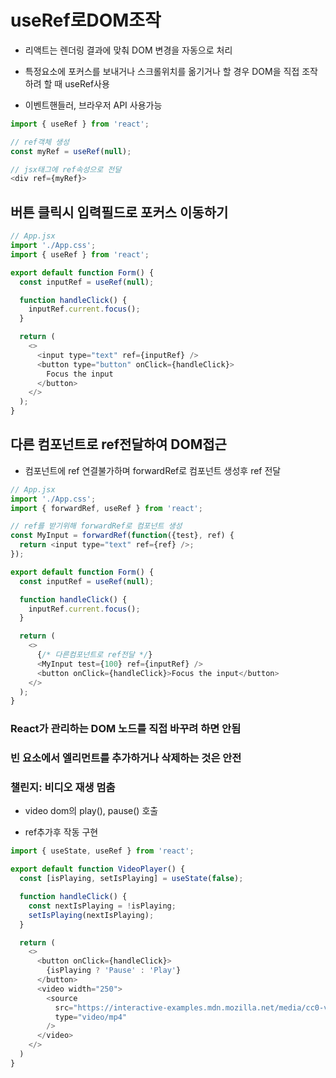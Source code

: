 # useRef로DOM조작

- 리액트는 렌더링 결과에 맞춰 DOM 변경을 자동으로 처리

- 특정요소에 포커스를 보내거나 스크롤위치를 옮기거나 할 경우 DOM을 직접 조작하려 할 때 useRef사용

- 이벤트핸들러, 브라우저 API 사용가능

```js
import { useRef } from 'react';

// ref객체 생성
const myRef = useRef(null);

// jsx태그에 ref속성으로 전달
<div ref={myRef}>
```

## 버튼 클릭시 입력필드로 포커스 이동하기

```js
// App.jsx
import './App.css';
import { useRef } from 'react';

export default function Form() {
  const inputRef = useRef(null);

  function handleClick() {
    inputRef.current.focus();
  }

  return (
    <>
      <input type="text" ref={inputRef} />
      <button type="button" onClick={handleClick}>
        Focus the input
      </button>
    </>
  );
}
```

## 다른 컴포넌트로 ref전달하여 DOM접근

- 컴포넌트에 ref 연결불가하며 forwardRef로 컴포넌트 생성후 ref 전달

```js
// App.jsx
import './App.css';
import { forwardRef, useRef } from 'react';

// ref를 받기위해 forwardRef로 컴포넌트 생성
const MyInput = forwardRef(function({test}, ref) {
  return <input type="text" ref={ref} />;
});

export default function Form() {
  const inputRef = useRef(null);

  function handleClick() {
    inputRef.current.focus();
  }

  return (
    <>
      {/* 다른컴포넌트로 ref전달 */}
      <MyInput test={100} ref={inputRef} />
      <button onClick={handleClick}>Focus the input</button>
    </>
  );
}
```

### **React가 관리하는 DOM 노드를 직접 바꾸려 하면 안됨**

### 빈 요소에서 엘리먼트를 추가하거나 삭제하는 것은 안전

### 챌린지: 비디오 재생 멈춤

- video dom의  play(), pause() 호출

- ref추가후 작동 구현

```js
import { useState, useRef } from 'react';

export default function VideoPlayer() {
  const [isPlaying, setIsPlaying] = useState(false);

  function handleClick() {
    const nextIsPlaying = !isPlaying;
    setIsPlaying(nextIsPlaying);
  }

  return (
    <>
      <button onClick={handleClick}>
        {isPlaying ? 'Pause' : 'Play'}
      </button>
      <video width="250">
        <source
          src="https://interactive-examples.mdn.mozilla.net/media/cc0-videos/flower.mp4"
          type="video/mp4"
        />
      </video>
    </>
  )
}
```
